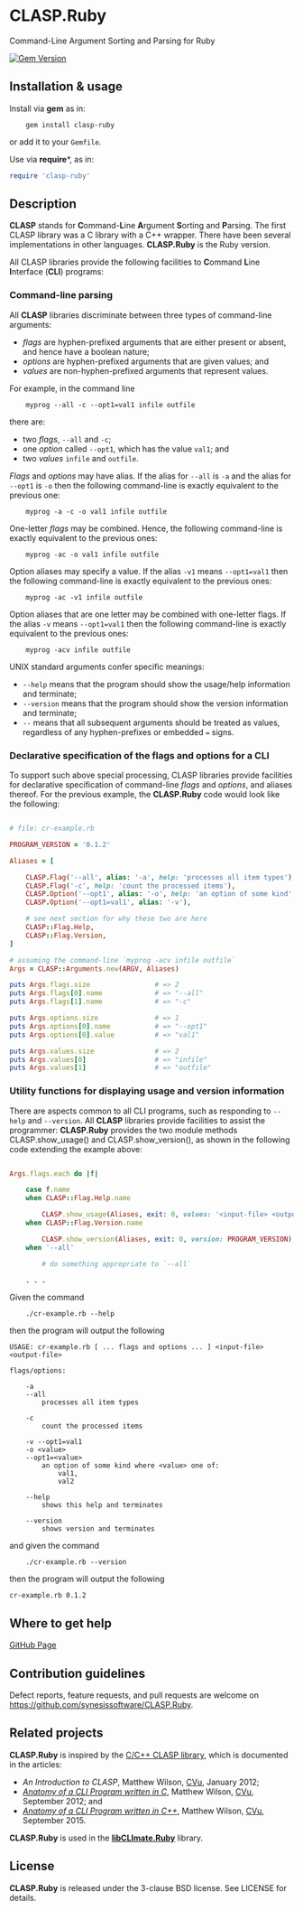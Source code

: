 # CLASP.Ruby
Command-Line Argument Sorting and Parsing for Ruby

[![Gem Version](https://badge.fury.io/rb/clasp-ruby.svg)](https://badge.fury.io/rb/clasp-ruby)

## Installation & usage

Install via **gem** as in:

```
	gem install clasp-ruby
```

or add it to your `Gemfile`.

Use via **require***, as in:

```Ruby
require 'clasp-ruby'
```

## Description

**CLASP** stands for **C**ommand-**L**ine **A**rgument **S**orting and
**P**arsing. The first CLASP library was a C library with a C++ wrapper. There
have been several implementations in other languages. **CLASP.Ruby** is the
Ruby version.

All CLASP libraries provide the following facilities to **C**ommand **L**ine
**I**nterface (**CLI**) programs:

### Command-line parsing

All **CLASP** libraries discriminate between three types of command-line arguments:

 * *flags* are hyphen-prefixed arguments that are either present or absent, and hence have a boolean nature;
 * *options* are hyphen-prefixed arguments that are given values; and
 * *values* are non-hyphen-prefixed arguments that represent values.

For example, in the command line

```
	myprog --all -c --opt1=val1 infile outfile
```

there are:

 * two *flags*, `--all` and `-c`;
 * one *option* called `--opt1`, which has the value `val1`; and
 * two *values* `infile` and `outfile`.

*Flags* and *options* may have alias. If the alias for `--all` is `-a` and the alias for `--opt1` is `-o` then the following command-line is exactly equivalent to the previous one:

```
	myprog -a -c -o val1 infile outfile
```

One-letter *flags* may be combined. Hence, the following command-line is exactly equivalent to the previous ones:

```
	myprog -ac -o val1 infile outfile
```

Option aliases may specify a value. If the alias `-v1` means `--opt1=val1` then the following command-line is exactly equivalent to the previous ones:

```
	myprog -ac -v1 infile outfile
```

Option aliases that are one letter may be combined with one-letter flags. If the alias `-v` means `--opt1=val1` then the following command-line is exactly equivalent to the previous ones:

```
	myprog -acv infile outfile
```

UNIX standard arguments confer specific meanings:

 * `--help` means that the program should show the usage/help information and terminate;
 * `--version` means that the program should show the version information and terminate;
 * `--` means that all subsequent arguments should be treated as values, regardless of any hyphen-prefixes or embedded `=` signs.

### Declarative specification of the flags and options for a CLI

To support such above special processing, CLASP libraries provide facilities
for declarative specification of command-line *flags* and *options*, and
aliases thereof. For the previous example, the **CLASP.Ruby** code would look
like the following:

```ruby

# file: cr-example.rb

PROGRAM_VERSION = '0.1.2'

Aliases = [

	CLASP.Flag('--all', alias: '-a', help: 'processes all item types'),
	CLASP.Flag('-c', help: 'count the processed items'),
	CLASP.Option('--opt1', alias: '-o', help: 'an option of some kind', values_range: %w{ val1, val2 }),
	CLASP.Option('--opt1=val1', alias: '-v'),

	# see next section for why these two are here
	CLASP::Flag.Help,
	CLASP::Flag.Version,
]

# assuming the command-line `myprog -acv infile outfile`
Args = CLASP::Arguments.new(ARGV, Aliases)

puts Args.flags.size                # => 2
puts Args.flags[0].name             # => "--all"
puts Args.flags[1].name             # => "-c"

puts Args.options.size              # => 1
puts Args.options[0].name           # => "--opt1"
puts Args.options[0].value          # => "val1"

puts Args.values.size               # => 2
puts Args.values[0]                 # => "infile"
puts Args.values[1]                 # => "outfile"

```

### Utility functions for displaying usage and version information

There are aspects common to all CLI programs, such as responding to `--help` and `--version`. All **CLASP** libraries provide facilities to assist the programmer: **CLASP.Ruby** provides the two module methods CLASP.show_usage() and CLASP.show_version(), as shown in the following code extending the example above:

```ruby

Args.flags.each do |f|

	case f.name
	when CLASP::Flag.Help.name

		CLASP.show_usage(Aliases, exit: 0, values: '<input-file> <output-file>')
	when CLASP::Flag.Version.name

		CLASP.show_version(Aliases, exit: 0, version: PROGRAM_VERSION)
	when '--all'

		# do something appropriate to `--all`

	. . .

```

Given the command

```
	./cr-example.rb --help
```

then the program will output the following

```
USAGE: cr-example.rb [ ... flags and options ... ] <input-file> <output-file>

flags/options:

	-a
	--all
		processes all item types

	-c
		count the processed items

	-v --opt1=val1
	-o <value>
	--opt1=<value>
		an option of some kind where <value> one of:
			val1,
			val2

	--help
		shows this help and terminates

	--version
		shows version and terminates

```

and given the command

```
	./cr-example.rb --version
```

then the program will output the following

```
cr-example.rb 0.1.2
```

## Where to get help

[GitHub Page](https://github.com/synesissoftware/CLASP.Ruby "GitHub Page")

## Contribution guidelines

Defect reports, feature requests, and pull requests are welcome on https://github.com/synesissoftware/CLASP.Ruby.

## Related projects

**CLASP.Ruby** is inspired by the [C/C++ CLASP library](https://github.com/synesissoftware/CLASP), which is documented in the articles:

 * _An Introduction to CLASP_, Matthew Wilson, [CVu](http://accu.org/index.php/journals/c77/), January 2012;
 * _[Anatomy of a CLI Program written in C](http://synesis.com.au/publishing/software-anatomies/anatomy-of-a-cli-program-written-in-c.html)_, Matthew Wilson, [CVu](http://accu.org/index.php/journals/c77/), September 2012; and
 * _[Anatomy of a CLI Program written in C++](http://synesis.com.au/publishing/software-anatomies/anatomy-of-a-cli-program-written-in-c++.html)_, Matthew Wilson, [CVu](http://accu.org/index.php/journals/c77/), September 2015.

**CLASP.Ruby** is used in the **[libCLImate.Ruby](https://github.com/synesissoftware/libCLImate.Ruby)** library.

## License

**CLASP.Ruby** is released under the 3-clause BSD license. See LICENSE for details.


